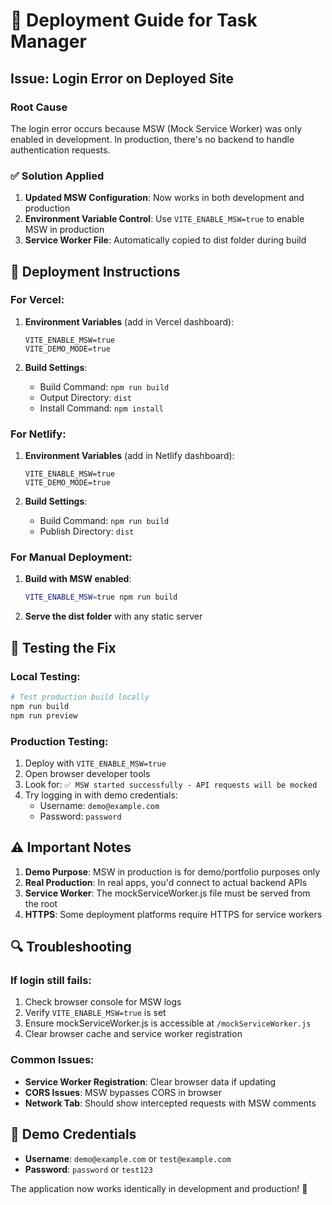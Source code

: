 # 🚀 Deployment Guide for Task Manager

## Issue: Login Error on Deployed Site

### Root Cause
The login error occurs because MSW (Mock Service Worker) was only enabled in development. In production, there's no backend to handle authentication requests.

### ✅ Solution Applied

1. **Updated MSW Configuration**: Now works in both development and production
2. **Environment Variable Control**: Use `VITE_ENABLE_MSW=true` to enable MSW in production
3. **Service Worker File**: Automatically copied to dist folder during build

## 🔧 Deployment Instructions

### For Vercel:
1. **Environment Variables** (add in Vercel dashboard):
   ```
   VITE_ENABLE_MSW=true
   VITE_DEMO_MODE=true
   ```

2. **Build Settings**:
   - Build Command: `npm run build`
   - Output Directory: `dist`
   - Install Command: `npm install`

### For Netlify:
1. **Environment Variables** (add in Netlify dashboard):
   ```
   VITE_ENABLE_MSW=true
   VITE_DEMO_MODE=true
   ```

2. **Build Settings**:
   - Build Command: `npm run build`
   - Publish Directory: `dist`

### For Manual Deployment:
1. **Build with MSW enabled**:
   ```bash
   VITE_ENABLE_MSW=true npm run build
   ```

2. **Serve the dist folder** with any static server

## 🧪 Testing the Fix

### Local Testing:
```bash
# Test production build locally
npm run build
npm run preview
```

### Production Testing:
1. Deploy with `VITE_ENABLE_MSW=true`
2. Open browser developer tools
3. Look for: `✅ MSW started successfully - API requests will be mocked`
4. Try logging in with demo credentials:
   - Username: `demo@example.com`
   - Password: `password`

## ⚠️ Important Notes

1. **Demo Purpose**: MSW in production is for demo/portfolio purposes only
2. **Real Production**: In real apps, you'd connect to actual backend APIs
3. **Service Worker**: The mockServiceWorker.js file must be served from the root
4. **HTTPS**: Some deployment platforms require HTTPS for service workers

## 🔍 Troubleshooting

### If login still fails:
1. Check browser console for MSW logs
2. Verify `VITE_ENABLE_MSW=true` is set
3. Ensure mockServiceWorker.js is accessible at `/mockServiceWorker.js`
4. Clear browser cache and service worker registration

### Common Issues:
- **Service Worker Registration**: Clear browser data if updating
- **CORS Issues**: MSW bypasses CORS in browser
- **Network Tab**: Should show intercepted requests with MSW comments

## 🎯 Demo Credentials

- **Username**: `demo@example.com` or `test@example.com`
- **Password**: `password` or `test123`

The application now works identically in development and production! 🎉
